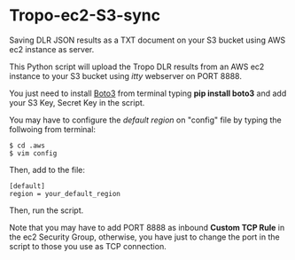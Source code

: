 # Tropo-ec2-S3-sync
Saving DLR JSON results as a TXT document on your S3 bucket using AWS ec2 instance as server.

This Python script will upload the Tropo DLR results from an AWS ec2 instance to your S3 bucket using *itty* webserver on PORT 8888.

You just need to install [Boto3](https://boto3.readthedocs.io/en/latest/) from terminal typing **pip install boto3** and add your S3 Key, Secret Key in the script.

You may have to configure the *default region* on "config" file by typing the follwoing from terminal:

```
$ cd .aws
$ vim config
```

Then, add to the file:

```
[default]
region = your_default_region
```

Then, run the script.

Note that you may have to add PORT 8888 as inbound **Custom TCP Rule** in the ec2 Security Group, otherwise, you have just to change the port in the script to those you use as TCP connection.
